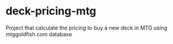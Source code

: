 # deck-pricing-mtg
Project that calculate the pricing to buy a new deck in MTG using mtggoldfish.com database
